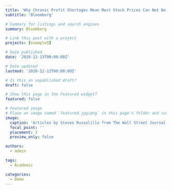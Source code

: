 ```yaml
---
title: 'Why Chronic Profit Shortages Mean Most Stock Prices Can Not Be Justified'
subtitle: 'Bloomberg'

# Summary for listings and search engines
summary: Bloomberg

# Link this post with a project
projects: [example5]

# Date published
date: '2020-12-13T00:00:00Z'

# Date updated
lastmod: '2020-12-13T00:00:00Z'

# Is this an unpublished draft?
draft: false

# Show this page in the Featured widget?
featured: false

# Featured image
# Place an image named `featured.jpg/png` in this page's folder and customize its options here.
image:
  caption: 'Articles by Steven Russolillo from The Wall Street Journal'
  focal_point: ''
  placement: 2
  preview_only: false

authors:
  - admin

tags:
  - Academic

categories:
  - Demo
---
```



